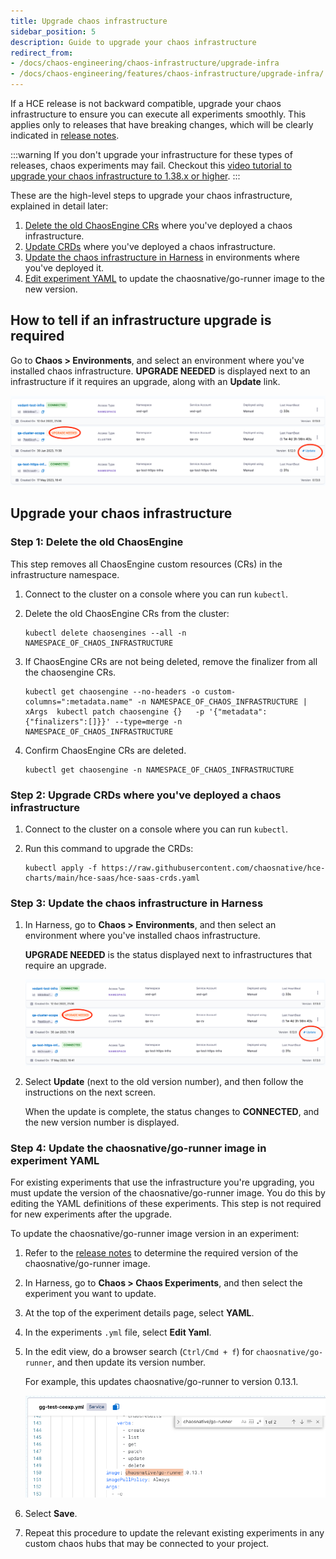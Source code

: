 ```yaml
---
title: Upgrade chaos infrastructure
sidebar_position: 5
description: Guide to upgrade your chaos infrastructure
redirect_from:
- /docs/chaos-engineering/chaos-infrastructure/upgrade-infra
- /docs/chaos-engineering/features/chaos-infrastructure/upgrade-infra/
---
```


If a HCE release is not backward compatible, upgrade your chaos infrastructure to ensure you can execute all experiments smoothly. This applies only to releases that have breaking changes, which will be clearly indicated in [release notes](/release-notes/chaos-engineering).

:::warning
If you don't upgrade your infrastructure for these types of releases, chaos experiments may fail.
Checkout this [video tutorial to upgrade your chaos infrastructure to 1.38.x or higher](https://youtu.be/fAnsGqkcdkc).
:::

These are the high-level steps to upgrade your chaos infrastructure, explained in detail later:

1. [Delete the old ChaosEngine CRs](#step-1-delete-the-old-chaosengine) where you've deployed a chaos infrastructure.
1. [Update CRDs](#step-2-upgrade-crds-where-youve-deployed-a-chaos-infrastructure) where you've deployed a chaos infrastructure.
1. [Update the chaos infrastructure in Harness](#step-3-update-the-chaos-infrastructure-in-harness) in environments where you've deployed it.
1. [Edit experiment YAML](#step-4-update-the-chaosnativego-runner-image-in-experiment-yaml) to update the chaosnative/go-runner image to the new version.

## How to tell if an infrastructure upgrade is required

Go to **Chaos > Environments**, and select an environment where you've installed chaos infrastructure.  **UPGRADE NEEDED** is displayed next to an infrastructure if it requires an upgrade, along with an **Update** link.

![Environment details page showing chaos-enabled infrastructures](./static/upgrade/chaos-infra-upgrade-needed.png)


## Upgrade your chaos infrastructure

### Step 1: Delete the old ChaosEngine

This step removes all ChaosEngine custom resources (CRs) in the infrastructure namespace.

1. Connect to the cluster on a console where you can run `kubectl`.
1. Delete the old ChaosEngine CRs from the cluster:

	```
	kubectl delete chaosengines --all -n NAMESPACE_OF_CHAOS_INFRASTRUCTURE
	```

1. If ChaosEngine CRs are not being deleted, remove the finalizer from all the chaosengine CRs.

	```
	kubectl get chaosengine --no-headers -o custom-columns=":metadata.name" -n NAMESPACE_OF_CHAOS_INFRASTRUCTURE | xArgs  kubectl patch chaosengine {}   -p '{"metadata":{"finalizers":[]}}' --type=merge -n NAMESPACE_OF_CHAOS_INFRASTRUCTURE
	```

1. Confirm ChaosEngine CRs are deleted.

	```
	kubectl get chaosengine -n NAMESPACE_OF_CHAOS_INFRASTRUCTURE
	```

### Step 2: Upgrade CRDs where you've deployed a chaos infrastructure

1. Connect to the cluster on a console where you can run `kubectl`.
2. Run this command to upgrade the CRDs:

	```
	kubectl apply -f https://raw.githubusercontent.com/chaosnative/hce-charts/main/hce-saas/hce-saas-crds.yaml
	```

### Step 3: Update the chaos infrastructure in Harness

1. In Harness, go to **Chaos > Environments**, and then select an environment where you've installed chaos infrastructure.

	**UPGRADE NEEDED** is the status displayed next to infrastructures that require an upgrade.

	![Environment details page showing chaos-enabled infrastructures](./static/upgrade/chaos-infra-upgrade-needed.png)

1. Select **Update** (next to the old version number), and then follow the instructions on the next screen.

	When the update is complete, the status changes to **CONNECTED**, and the new version number is displayed.

### Step 4: Update the chaosnative/go-runner image in experiment YAML

For existing experiments that use the infrastructure you're upgrading, you must update the version of the chaosnative/go-runner image. You do this by editing the YAML definitions of these experiments. This step is not required for new experiments after the upgrade.

To update the chaosnative/go-runner image version in an experiment:

1. Refer to the [release notes](/release-notes/chaos-engineering) to determine the required version of the chaosnative/go-runner image.

1. In Harness, go to **Chaos > Chaos Experiments**, and then select the experiment you want to update.

1. At the top of the experiment details page, select **YAML**.

1. In the experiments `.yml` file, select **Edit Yaml**.

1. In the edit view, do a browser search (`Ctrl/Cmd + f`) for `chaosnative/go-runner`, and then update its version number.

	For example, this updates chaosnative/go-runner to version 0.13.1.

	![Experiment YAML file with chaosnative/go-runner highlighted](./static/upgrade/chaos-infra-update-go-runner.png)

1. Select **Save**.

1. Repeat this procedure to update the relevant existing experiments in any custom chaos hubs that may be connected to your project.